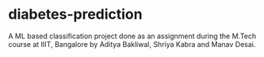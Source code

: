 # diabetes-prediction
A ML based classification project done as an assignment during the M.Tech course at IIIT, Bangalore by Aditya Bakliwal, Shriya Kabra and Manav Desai.
